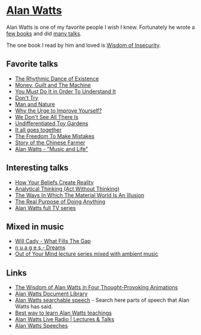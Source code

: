 # [Alan Watts](http://www.alanwatts.com)

Alan Watts is one of my favorite people I wish I knew. Fortunately he wrote a [few books](https://www.goodreads.com/author/show/1501668.Alan_W_Watts) and did [many talks](https://www.youtube.com/results?search_query=alan+watts).

The one book I read by him and loved is [Wisdom of Insecurity](https://antilogicalism.files.wordpress.com/2017/07/wisdom-of-insecurity.pdf).

## Favorite talks

- [The Rhythmic Dance of Existence](https://www.youtube.com/watch?v=O237jkoxbXg)
- [Money, Guilt and The Machine](https://www.youtube.com/watch?v=ryBUYB3F0NU)
- [You Must Do It in Order To Understand It](https://www.youtube.com/watch?v=YCJsgb_enWs)
- [Don't Try](https://www.youtube.com/watch?v=Q-tRXsteuRA)
- [Man and Nature](https://www.youtube.com/watch?v=JQHWrCYS8cM)
- [Why the Urge to Improve Yourself?](https://www.youtube.com/watch?v=vlNVQ-_y4-0)
- [We Don't See All There Is](https://www.youtube.com/watch?v=M30ChDvwBLQ)
- [Undifferentiated Toy Gardens](https://soundcloud.com/spacekittyisyou/undifferentiated-toy-gardens?in=spacekittyisyou/sets/ambient-watts)
- [It all goes together](https://www.youtube.com/watch?v=qml1-xzPpxY)
- [The Freedom To Make Mistakes](https://www.youtube.com/watch?v=AnLZBdB9uWU)
- [Story of the Chinese Farmer](https://www.youtube.com/watch?v=b_onYOLnELI)
- [Alan Watts - "Music and Life"](https://www.youtube.com/watch?v=WGoTmNU_5A0)

## Interesting talks

- [How Your Beliefs Create Reality](https://www.youtube.com/watch?v=u4Qp_q-PqAc)
- [Analytical Thinking (Act Without Thinking)](https://www.youtube.com/watch?v=S18KUmPjRdg)
- [The Ways In Which The Material World Is An Illusion](https://www.youtube.com/watch?v=_l0ZqjhQzks)
- [The Real Purpose of Doing Anything](https://www.youtube.com/watch?v=QMpJm_dYbx0)
- [Alan Watts full TV series](https://www.youtube.com/playlist?list=PL02D3110151849463)

## Mixed in music

- [Will Cady - What Fills The Gap](https://www.youtube.com/watch?v=cmT3t2Kdr3I)
- [n u a g e s - Dreams](https://www.youtube.com/watch?v=9RMHHwJ9Eqk)
- [Out of Your Mind lecture series mixed with ambient music](https://soundcloud.com/spacekittyisyou/sets/ambient-watts)

## Links

- [The Wisdom of Alan Watts in Four Thought-Provoking Animations](http://www.openculture.com/2014/11/the-wisdom-of-alan-watts-in-four-thought-provoking-animations.html)
- [Alan Watts Document Library](https://www.organism.earth/library/author/10)
- [Alan Watts searchable speech](https://wattsalan.github.io/) - Search here parts of speech that Alan Watts has said.
- [Best way to learn Alan Watts teachings](https://www.reddit.com/r/AlanWatts/comments/fniq1d/best_way_to_learn_alan_watts_teachings/)
- [Alan Watts Live Radio | Lectures & Talks](https://www.youtube.com/watch?v=VD4m2jc9S90)
- [Alan Watts Speeches](https://archive.org/details/AlanWattsSpeeches/)
